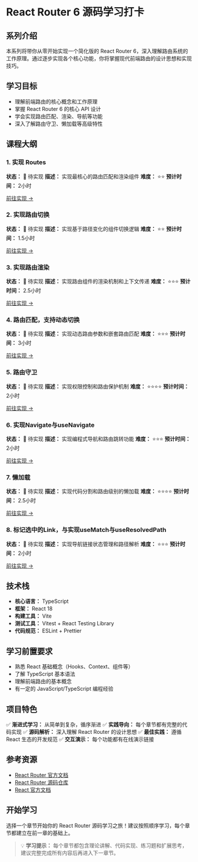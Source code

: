 # React Router 6 源码学习打卡

<ReactRouterProgress />

## 系列介绍

本系列将带你从零开始实现一个简化版的 React Router 6，深入理解路由系统的工作原理。通过逐步实现各个核心功能，你将掌握现代前端路由的设计思想和实现技巧。

## 学习目标

- 理解前端路由的核心概念和工作原理
- 掌握 React Router 6 的核心 API 设计
- 学会实现路由匹配、渲染、导航等功能
- 深入了解路由守卫、懒加载等高级特性

## 课程大纲

### 1. 实现 Routes
**状态：** 📝 待实现
**描述：** 实现最核心的路由匹配和渲染组件
**难度：** ⭐⭐
**预计时间：** 2小时

[前往实现 →](./react-router-ch01-routes)

### 2. 实现路由切换
**状态：** 📝 待实现
**描述：** 实现基于路径变化的组件切换逻辑
**难度：** ⭐⭐
**预计时间：** 1.5小时

[前往实现 →](./react-router-ch02-switching)

### 3. 实现路由渲染
**状态：** 📝 待实现
**描述：** 实现路由组件的渲染机制和上下文传递
**难度：** ⭐⭐⭐
**预计时间：** 2.5小时

[前往实现 →](./react-router-ch03-rendering)

### 4. 路由匹配，支持动态切换
**状态：** 📝 待实现
**描述：** 实现动态路由参数和嵌套路由匹配
**难度：** ⭐⭐⭐
**预计时间：** 3小时

[前往实现 →](./react-router-ch04-matching)

### 5. 路由守卫
**状态：** 📝 待实现
**描述：** 实现权限控制和路由保护机制
**难度：** ⭐⭐⭐⭐
**预计时间：** 2小时

[前往实现 →](./react-router-ch05-guards)

### 6. 实现Navigate与useNavigate
**状态：** 📝 待实现
**描述：** 实现编程式导航和路由跳转功能
**难度：** ⭐⭐⭐
**预计时间：** 2小时

[前往实现 →](./react-router-ch06-navigation)

### 7. 懒加载
**状态：** 📝 待实现
**描述：** 实现代码分割和路由级别的懒加载
**难度：** ⭐⭐⭐⭐
**预计时间：** 2.5小时

[前往实现 →](./react-router-ch07-lazy-loading)

### 8. 标记选中的Link，与实现useMatch与useResolvedPath
**状态：** 📝 待实现
**描述：** 实现导航链接状态管理和路径解析
**难度：** ⭐⭐⭐
**预计时间：** 2小时

[前往实现 →](./react-router-ch08-link-state)

## 技术栈

- **核心语言：** TypeScript
- **框架：** React 18
- **构建工具：** Vite
- **测试工具：** Vitest + React Testing Library
- **代码规范：** ESLint + Prettier

## 学习前置要求

- 熟悉 React 基础概念（Hooks、Context、组件等）
- 了解 TypeScript 基本语法
- 理解前端路由的基本概念
- 有一定的 JavaScript/TypeScript 编程经验

## 项目特色

✅ **渐进式学习：** 从简单到复杂，循序渐进
✅ **实践导向：** 每个章节都有完整的代码实现
✅ **源码解析：** 深入理解 React Router 的设计思想
✅ **最佳实践：** 遵循 React 生态的开发规范
✅ **交互演示：** 每个功能都有在线演示链接

## 参考资源

- [React Router 官方文档](https://reactrouter.com/)
- [React Router 源码仓库](https://github.com/remix-run/react-router)
- [React 官方文档](https://react.dev/)

## 开始学习

选择一个章节开始你的 React Router 源码学习之旅！建议按照顺序学习，每个章节都建立在前一章的基础上。

> 💡 **学习提示：** 每个章节都包含理论讲解、代码实现、练习题和扩展思考，建议完整完成所有内容后再进入下一章节。